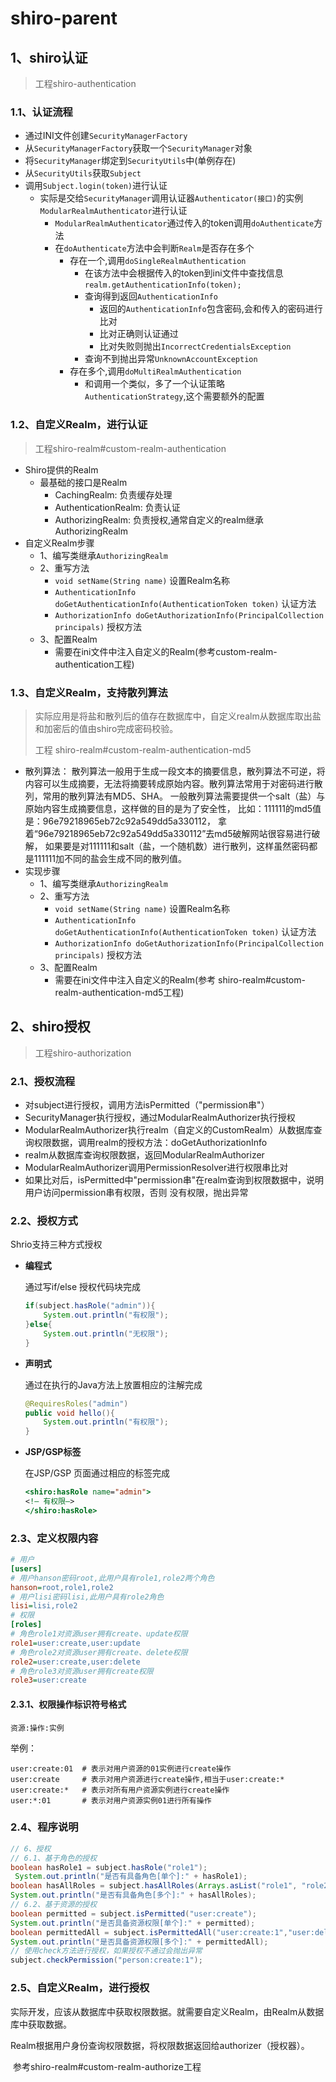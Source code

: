 # shiro-parent
## 1、shiro认证
> 工程shiro-authentication
### 1.1、认证流程
- 通过INI文件创建`SecurityManagerFactory`
- 从`SecurityManagerFactory`获取一个`SecurityManager`对象
- 将`SecurityManager`绑定到`SecurityUtils`中(单例存在)
- 从`SecurityUtils`获取`Subject`
- 调用`Subject.login(token)`进行认证
    - 实际是交给`SecurityManager`调用认证器`Authenticator(接口)`的实例`ModularRealmAuthenticator`进行认证
        - `ModularRealmAuthenticator`通过传入的token调用`doAuthenticate`方法
        - 在`doAuthenticate`方法中会判断`Realm`是否存在多个
            - 存在一个,调用`doSingleRealmAuthentication`
                - 在该方法中会根据传入的token到ini文件中查找信息`realm.getAuthenticationInfo(token);`
                - 查询得到返回`AuthenticationInfo`
                    - 返回的`AuthenticationInfo`包含密码,会和传入的密码进行比对
                    - 比对正确则认证通过
                    - 比对失败则抛出`IncorrectCredentialsException`
                - 查询不到抛出异常`UnknownAccountException`
            - 存在多个,调用`doMultiRealmAuthentication`
                - 和调用一个类似，多了一个认证策略`AuthenticationStrategy`,这个需要额外的配置
### 1.2、自定义Realm，进行认证

> 工程shiro-realm#custom-realm-authentication

- Shiro提供的Realm
    - 最基础的接口是Realm
        - CachingRealm: 负责缓存处理
        - AuthenticationRealm: 负责认证
        - AuthorizingRealm: 负责授权,通常自定义的realm继承AuthorizingRealm
- 自定义Realm步骤
    - 1、编写类继承`AuthorizingRealm`
    - 2、重写方法
        - `void setName(String name)` 设置Realm名称
        - `AuthenticationInfo doGetAuthenticationInfo(AuthenticationToken token)` 认证方法
        - `AuthorizationInfo doGetAuthorizationInfo(PrincipalCollection principals)` 授权方法
    - 3、配置Realm
        - 需要在ini文件中注入自定义的Realm(参考custom-realm-authentication工程)

### 1.3、自定义Realm，支持散列算法
> 实际应用是将盐和散列后的值存在数据库中，自定义realm从数据库取出盐和加密后的值由shiro完成密码校验。
>
> 工程 shiro-realm#custom-realm-authentication-md5

- 散列算法：
    散列算法一般用于生成一段文本的摘要信息，散列算法不可逆，将内容可以生成摘要，无法将摘要转成原始内容。散列算法常用于对密码进行散列，常用的散列算法有MD5、SHA。
    一般散列算法需要提供一个salt（盐）与原始内容生成摘要信息，这样做的目的是为了安全性，
    比如：111111的md5值是：96e79218965eb72c92a549dd5a330112，
    拿着“96e79218965eb72c92a549dd5a330112”去md5破解网站很容易进行破解，
    如果要是对111111和salt（盐，一个随机数）进行散列，这样虽然密码都是111111加不同的盐会生成不同的散列值。
- 实现步骤
    - 1、编写类继承`AuthorizingRealm`
    - 2、重写方法
        - `void setName(String name)` 设置Realm名称
        - `AuthenticationInfo doGetAuthenticationInfo(AuthenticationToken token)` 认证方法
        - `AuthorizationInfo doGetAuthorizationInfo(PrincipalCollection principals)` 授权方法
    - 3、配置Realm
        - 需要在ini文件中注入自定义的Realm(参考 shiro-realm#custom-realm-authentication-md5工程)
## 2、shiro授权

> 工程shiro-authorization

### 2.1、授权流程

- 对subject进行授权，调用方法isPermitted（"permission串"）
- SecurityManager执行授权，通过ModularRealmAuthorizer执行授权
- ModularRealmAuthorizer执行realm（自定义的CustomRealm）从数据库查询权限数据，调用realm的授权方法：doGetAuthorizationInfo
- realm从数据库查询权限数据，返回ModularRealmAuthorizer
- ModularRealmAuthorizer调用PermissionResolver进行权限串比对
- 如果比对后，isPermitted中"permission串"在realm查询到权限数据中，说明用户访问permission串有权限，否则 没有权限，抛出异常

### 2.2、授权方式

Shrio支持三种方式授权

- **编程式**

  通过写if/else 授权代码块完成

  ```java
  if(subject.hasRole("admin")){
      System.out.println("有权限");
  }else{
      System.out.println("无权限");
  }
  ```

- **声明式**

  通过在执行的Java方法上放置相应的注解完成

  ```java
  @RequiresRoles("admin")
  public void hello(){
      System.out.println("有权限");
  }
  ```

- **JSP/GSP标签**

  在JSP/GSP 页面通过相应的标签完成

  ```jsp
  <shiro:hasRole name="admin">
  <!— 有权限—>
  </shiro:hasRole>
  ```

### 2.3、定义权限内容

```ini
# 用户
[users]
# 用户hanson密码root,此用户具有role1,role2两个角色
hanson=root,role1,role2
# 用户lisi密码lisi,此用户具有role2角色
lisi=lisi,role2
# 权限
[roles]
# 角色role1对资源user拥有create、update权限
role1=user:create,user:update
# 角色role2对资源user拥有create、delete权限
role2=user:create,user:delete
# 角色role3对资源user拥有create权限
role3=user:create
```

#### 2.3.1、权限操作标识符号格式

```shell
资源:操作:实例
```

举例：

```shell
user:create:01  # 表示对用户资源的01实例进行create操作
user:create     # 表示对用户资源进行create操作,相当于user:create:*
user:create:*   # 表示对所有用户资源实例进行create操作
user:*:01       # 表示对用户资源实例01进行所有操作
```

### 2.4、程序说明

```java
// 6、授权
// 6.1、基于角色的授权
boolean hasRole1 = subject.hasRole("role1");
 System.out.println("是否有具备角色[单个]:" + hasRole1);
boolean hasAllRoles = subject.hasAllRoles(Arrays.asList("role1", "role2"));
System.out.println("是否有具备角色[多个]:" + hasAllRoles);
// 6.2、基于资源的授权
boolean permitted = subject.isPermitted("user:create");
System.out.println("是否具备资源权限[单个]:" + permitted);
boolean permittedAll = subject.isPermittedAll("user:create:1","user:delete");
System.out.println("是否具备资源权限[多个]:" + permittedAll);
// 使用check方法进行授权，如果授权不通过会抛出异常
subject.checkPermission("person:create:1");
```

### 2.5、自定义Realm，进行授权

​	实际开发，应该从数据库中获取权限数据。就需要自定义Realm，由Realm从数据库中获取数据。

Realm根据用户身份查询权限数据，将权限数据返回给authorizer（授权器）。

​	参考shiro-realm#custom-realm-authorize工程





